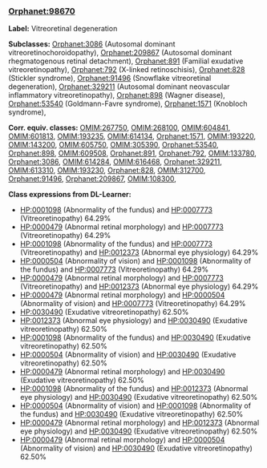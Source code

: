 
### [Orphanet:98670](http://www.orpha.net/ORDO/Orphanet_98670)
**Label:** Vitreoretinal degeneration

**Subclasses:** [Orphanet:3086](http://www.orpha.net/ORDO/Orphanet_3086) (Autosomal dominant vitreoretinochoroidopathy), [Orphanet:209867](http://www.orpha.net/ORDO/Orphanet_209867) (Autosomal dominant rhegmatogenous retinal detachment), [Orphanet:891](http://www.orpha.net/ORDO/Orphanet_891) (Familial exudative vitreoretinopathy), [Orphanet:792](http://www.orpha.net/ORDO/Orphanet_792) (X-linked retinoschisis), [Orphanet:828](http://www.orpha.net/ORDO/Orphanet_828) (Stickler syndrome), [Orphanet:91496](http://www.orpha.net/ORDO/Orphanet_91496) (Snowflake vitreoretinal degeneration), [Orphanet:329211](http://www.orpha.net/ORDO/Orphanet_329211) (Autosomal dominant neovascular inflammatory vitreoretinopathy), [Orphanet:898](http://www.orpha.net/ORDO/Orphanet_898) (Wagner disease), [Orphanet:53540](http://www.orpha.net/ORDO/Orphanet_53540) (Goldmann-Favre syndrome), [Orphanet:1571](http://www.orpha.net/ORDO/Orphanet_1571) (Knobloch syndrome), 

**Corr. equiv. classes:** [OMIM:267750](http://purl.obolibrary.org/obo/OMIM_267750), [OMIM:268100](http://purl.obolibrary.org/obo/OMIM_268100), [OMIM:604841](http://purl.obolibrary.org/obo/OMIM_604841), [OMIM:601813](http://purl.obolibrary.org/obo/OMIM_601813), [OMIM:193235](http://purl.obolibrary.org/obo/OMIM_193235), [OMIM:614134](http://purl.obolibrary.org/obo/OMIM_614134), [Orphanet:1571](http://www.orpha.net/ORDO/Orphanet_1571), [OMIM:193220](http://purl.obolibrary.org/obo/OMIM_193220), [OMIM:143200](http://purl.obolibrary.org/obo/OMIM_143200), [OMIM:605750](http://purl.obolibrary.org/obo/OMIM_605750), [OMIM:305390](http://purl.obolibrary.org/obo/OMIM_305390), [Orphanet:53540](http://www.orpha.net/ORDO/Orphanet_53540), [Orphanet:898](http://www.orpha.net/ORDO/Orphanet_898), [OMIM:609508](http://purl.obolibrary.org/obo/OMIM_609508), [Orphanet:891](http://www.orpha.net/ORDO/Orphanet_891), [Orphanet:792](http://www.orpha.net/ORDO/Orphanet_792), [OMIM:133780](http://purl.obolibrary.org/obo/OMIM_133780), [Orphanet:3086](http://www.orpha.net/ORDO/Orphanet_3086), [OMIM:614284](http://purl.obolibrary.org/obo/OMIM_614284), [OMIM:616468](http://purl.obolibrary.org/obo/OMIM_616468), [Orphanet:329211](http://www.orpha.net/ORDO/Orphanet_329211), [OMIM:613310](http://purl.obolibrary.org/obo/OMIM_613310), [OMIM:193230](http://purl.obolibrary.org/obo/OMIM_193230), [Orphanet:828](http://www.orpha.net/ORDO/Orphanet_828), [OMIM:312700](http://purl.obolibrary.org/obo/OMIM_312700), [Orphanet:91496](http://www.orpha.net/ORDO/Orphanet_91496), [Orphanet:209867](http://www.orpha.net/ORDO/Orphanet_209867), [OMIM:108300](http://purl.obolibrary.org/obo/OMIM_108300), 

**Class expressions from DL-Learner:**

- [HP:0001098](http://purl.obolibrary.org/obo/HP_0001098) (Abnormality of the fundus) and [HP:0007773](http://purl.obolibrary.org/obo/HP_0007773) (Vitreoretinopathy) 64.29%
- [HP:0000479](http://purl.obolibrary.org/obo/HP_0000479) (Abnormal retinal morphology) and [HP:0007773](http://purl.obolibrary.org/obo/HP_0007773) (Vitreoretinopathy) 64.29%
- [HP:0001098](http://purl.obolibrary.org/obo/HP_0001098) (Abnormality of the fundus) and [HP:0007773](http://purl.obolibrary.org/obo/HP_0007773) (Vitreoretinopathy) and [HP:0012373](http://purl.obolibrary.org/obo/HP_0012373) (Abnormal eye physiology) 64.29%
- [HP:0000504](http://purl.obolibrary.org/obo/HP_0000504) (Abnormality of vision) and [HP:0001098](http://purl.obolibrary.org/obo/HP_0001098) (Abnormality of the fundus) and [HP:0007773](http://purl.obolibrary.org/obo/HP_0007773) (Vitreoretinopathy) 64.29%
- [HP:0000479](http://purl.obolibrary.org/obo/HP_0000479) (Abnormal retinal morphology) and [HP:0007773](http://purl.obolibrary.org/obo/HP_0007773) (Vitreoretinopathy) and [HP:0012373](http://purl.obolibrary.org/obo/HP_0012373) (Abnormal eye physiology) 64.29%
- [HP:0000479](http://purl.obolibrary.org/obo/HP_0000479) (Abnormal retinal morphology) and [HP:0000504](http://purl.obolibrary.org/obo/HP_0000504) (Abnormality of vision) and [HP:0007773](http://purl.obolibrary.org/obo/HP_0007773) (Vitreoretinopathy) 64.29%
- [HP:0030490](http://purl.obolibrary.org/obo/HP_0030490) (Exudative vitreoretinopathy) 62.50%
- [HP:0012373](http://purl.obolibrary.org/obo/HP_0012373) (Abnormal eye physiology) and [HP:0030490](http://purl.obolibrary.org/obo/HP_0030490) (Exudative vitreoretinopathy) 62.50%
- [HP:0001098](http://purl.obolibrary.org/obo/HP_0001098) (Abnormality of the fundus) and [HP:0030490](http://purl.obolibrary.org/obo/HP_0030490) (Exudative vitreoretinopathy) 62.50%
- [HP:0000504](http://purl.obolibrary.org/obo/HP_0000504) (Abnormality of vision) and [HP:0030490](http://purl.obolibrary.org/obo/HP_0030490) (Exudative vitreoretinopathy) 62.50%
- [HP:0000479](http://purl.obolibrary.org/obo/HP_0000479) (Abnormal retinal morphology) and [HP:0030490](http://purl.obolibrary.org/obo/HP_0030490) (Exudative vitreoretinopathy) 62.50%
- [HP:0001098](http://purl.obolibrary.org/obo/HP_0001098) (Abnormality of the fundus) and [HP:0012373](http://purl.obolibrary.org/obo/HP_0012373) (Abnormal eye physiology) and [HP:0030490](http://purl.obolibrary.org/obo/HP_0030490) (Exudative vitreoretinopathy) 62.50%
- [HP:0000504](http://purl.obolibrary.org/obo/HP_0000504) (Abnormality of vision) and [HP:0001098](http://purl.obolibrary.org/obo/HP_0001098) (Abnormality of the fundus) and [HP:0030490](http://purl.obolibrary.org/obo/HP_0030490) (Exudative vitreoretinopathy) 62.50%
- [HP:0000479](http://purl.obolibrary.org/obo/HP_0000479) (Abnormal retinal morphology) and [HP:0012373](http://purl.obolibrary.org/obo/HP_0012373) (Abnormal eye physiology) and [HP:0030490](http://purl.obolibrary.org/obo/HP_0030490) (Exudative vitreoretinopathy) 62.50%
- [HP:0000479](http://purl.obolibrary.org/obo/HP_0000479) (Abnormal retinal morphology) and [HP:0000504](http://purl.obolibrary.org/obo/HP_0000504) (Abnormality of vision) and [HP:0030490](http://purl.obolibrary.org/obo/HP_0030490) (Exudative vitreoretinopathy) 62.50%


